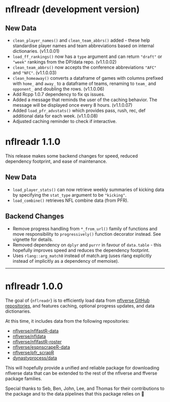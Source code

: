 # nflreadr (development version)

## New Data
- `clean_player_names()` and `clean_team_abbrs()` added - these help standardise player names and team abbreviations based on internal dictionaries. (v1.1.0.01)
- `load_ff_rankings()` now has a `type` argument and can return `"draft"` or `"week"` rankings from the DP/data repo. (v1.1.0.02)
- `clean_team_abbrs()` now accepts the conference abbreviations `"AFC"` and `"NFC"`. (v1.1.0.03)
- `clean_homeaway()` converts a dataframe of games with columns prefixed with `home_` and `away_` to a dataframe of teams, renaming to `team_` and `opponent_` and doubling the rows. (v1.1.0.06)
- Add Rcpp 1.0.7 dependency to fix qs issues.
- Added a message that reminds the user of the caching behavior. The message will be displayed once every 8 hours. (v1.1.0.07)
- Added `load_pfr_advstats()` which provides pass, rush, rec, def additional data for each week. (v1.1.0.08)
- Adjusted caching reminder to check if interactive.

# nflreadr 1.1.0

This release makes some backend changes for speed, reduced dependency footprint, and ease of maintenance. 

## New Data

- `load_player_stats()` can now retrieve weekly summaries of kicking data by specifying the `stat_type` argument to be `"kicking"`.
- `load_combine()` retrieves NFL combine data (from PFR).

## Backend Changes

- Remove progress handling from `*_from_url()` family of functions and move responsibility to `progressively()` function decorator instead. See vignette for details.
- Removed dependency on `dplyr` and `purrr` in favour of `data.table` - this hopefully improves speed and reduces the dependency footprint.
- Uses `rlang::arg_match0` instead of match.arg (uses rlang explicitly instead of implicitly as a dependency of memoise).

---

# nflreadr 1.0.0

The goal of {`nflreadr`} is to efficiently load data from [nflverse GitHub repositories](https://github.com/nflverse), and features caching, optional progress updates, and data dictionaries.

At this time, it includes data from the following repositories:

- [nflverse/nflfastR-data](https://github.com/nflverse/nflfastR-data)
- [nflverse/nfldata](https://github.com/nflverse/nfldata)
- [nflverse/nflfastR-roster](https://github.com/nflverse/nflfastR-roster)
- [nflverse/espnscrapeR-data](https://github.com/nflverse/espnscrapeR-data)
- [nflverse/pfr_scrapR](https://github.com/nflverse/pfr_scrapR)
- [dynastyprocess/data](https://github.com/dynastyprocess/data)

This will hopefully provide a unified and reliable package for downloading nflverse data that can be extended to the rest of the nflverse and ffverse package families.

Special thanks to Seb, Ben, John, Lee, and Thomas for their contributions to the package and to the data pipelines that this package relies on 🎉
